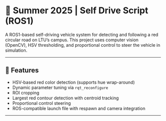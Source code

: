 # 🚗 Summer 2025 | Self Drive Script (ROS1)

A ROS1-based self-driving vehicle system for detecting and following a red circular road on LTU’s campus. This project uses computer vision (OpenCV), HSV thresholding, and proportional control to steer the vehicle in simulation.

---

## 🧠 Features

- HSV-based red color detection (supports hue wrap-around)
- Dynamic parameter tuning via `rqt_reconfigure`
- ROI cropping
- Largest red contour detection with centroid tracking
- Proportional control steering
- ROS-compatible launch file with respawn and camera integration

---


